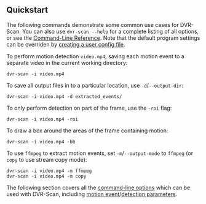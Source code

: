 
## Quickstart

The following commands demonstrate some common use cases for DVR-Scan. You can also use `dvr-scan --help` for a complete listing of all options, or see the [Command-Line Reference](options.md). Note that the default program settings can be overriden by [creating a user config file](config_file.md).

To perform motion detection `video.mp4`, saving each motion event to a separate video in the current working directory:

    dvr-scan -i video.mp4

To save all output files in to a particular location, use `-d`/`--output-dir`:

    dvr-scan -i video.mp4 -d extracted_events/

To only perform detection on part of the frame, use the `-roi` flag:

    dvr-scan -i video.mp4 -roi

To draw a box around the areas of the frame containing motion:

    dvr-scan -i video.mp4 -bb

To use `ffmpeg` to extract motion events, set `-m`/`--output-mode` to `ffmpeg` (or `copy` to use stream copy mode):

    dvr-scan -i video.mp4 -m ffmpeg
    dvr-scan -i video.mp4 -m copy

The following section covers all the [command-line options](options.md) which can be used with DVR-Scan, including [motion event](options.md#motion-events)/[detection parameters](options.md#detection-parameters).

